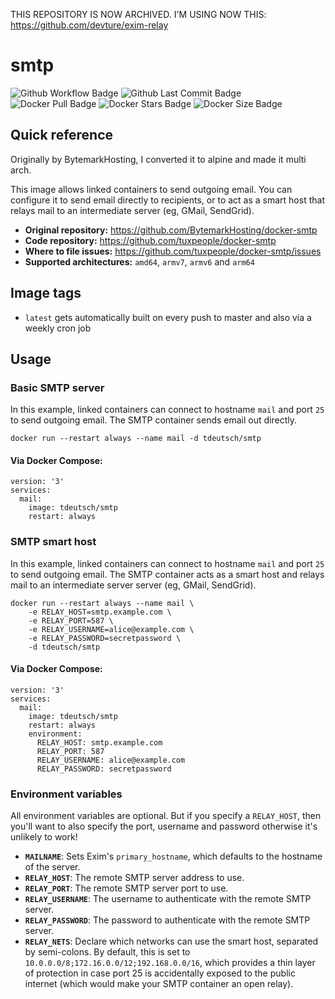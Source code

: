 THIS REPOSITORY IS NOW ARCHIVED. I'M USING NOW THIS:
https://github.com/devture/exim-relay

# smtp
![Github Workflow Badge](https://github.com/tuxpeople/docker-smtp/actions/workflows/release.yml/badge.svg)
![Github Last Commit Badge](https://img.shields.io/github/last-commit/tuxpeople/docker-smtp)
![Docker Pull Badge](https://img.shields.io/docker/pulls/tdeutsch/smtp)
![Docker Stars Badge](https://img.shields.io/docker/stars/tdeutsch/smtp)
![Docker Size Badge](https://img.shields.io/docker/image-size/tdeutsch/smtp)

## Quick reference

Originally by BytemarkHosting, I converted it to alpine and made it multi arch.

This image allows linked containers to send outgoing email. You can configure
it to send email directly to recipients, or to act as a smart host that relays
mail to an intermediate server (eg, GMail, SendGrid).

* **Original repository:**
  https://github.com/BytemarkHosting/docker-smtp
* **Code repository:**
  https://github.com/tuxpeople/docker-smtp
* **Where to file issues:**
  https://github.com/tuxpeople/docker-smtp/issues
* **Supported architectures:**
  ```amd64```, ```armv7```, ```armv6``` and ```arm64```

## Image tags
- ```latest``` gets automatically built on every push to master and also via a weekly cron job

## Usage

### Basic SMTP server

In this example, linked containers can connect to hostname `mail` and port `25`
to send outgoing email. The SMTP container sends email out directly.

```
docker run --restart always --name mail -d tdeutsch/smtp

```

#### Via Docker Compose:

```
version: '3'
services:
  mail:
    image: tdeutsch/smtp
    restart: always

```

### SMTP smart host

In this example, linked containers can connect to hostname `mail` and port `25`
to send outgoing email. The SMTP container acts as a smart host and relays mail
to an intermediate server server (eg, GMail, SendGrid).

```
docker run --restart always --name mail \
    -e RELAY_HOST=smtp.example.com \
    -e RELAY_PORT=587 \
    -e RELAY_USERNAME=alice@example.com \
    -e RELAY_PASSWORD=secretpassword \
    -d tdeutsch/smtp

```

#### Via Docker Compose:

```
version: '3'
services:
  mail:
    image: tdeutsch/smtp
    restart: always
    environment:
      RELAY_HOST: smtp.example.com
      RELAY_PORT: 587
      RELAY_USERNAME: alice@example.com
      RELAY_PASSWORD: secretpassword

```

### Environment variables

All environment variables are optional. But if you specify a `RELAY_HOST`, then
you'll want to also specify the port, username and password otherwise it's
unlikely to work!

* **`MAILNAME`**: Sets Exim's `primary_hostname`, which defaults to the
  hostname of the server.
* **`RELAY_HOST`**: The remote SMTP server address to use.
* **`RELAY_PORT`**: The remote SMTP server port to use.
* **`RELAY_USERNAME`**: The username to authenticate with the remote SMTP
  server.
* **`RELAY_PASSWORD`**: The password to authenticate with the remote SMTP
  server.
* **`RELAY_NETS`**: Declare which networks can use the smart host, separated by
  semi-colons. By default, this is set to
  `10.0.0.0/8;172.16.0.0/12;192.168.0.0/16`, which provides a thin layer of
  protection in case port 25 is accidentally exposed to the public internet
  (which would make your SMTP container an open relay).
